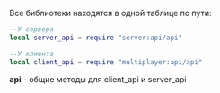 Все библиотеки находятся в одной таблице по пути:
```lua
--У сервера
local server_api = require "server:api/api"

--У клиента
local client_api = require "multiplayer:api/api"
```
**api** - общие методы для client_api и server_api